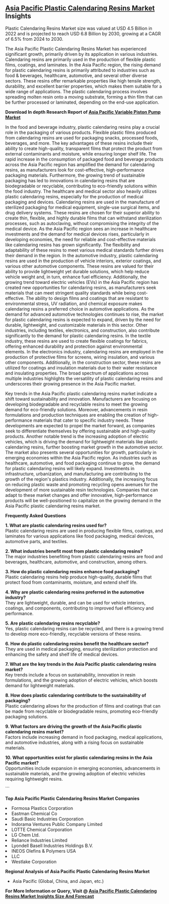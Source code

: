 <h2><a href="https://www.verifiedmarketreports.com/download-sample/?rid=361574&amp;utm_source=Github-Feb&amp;utm_medium=219" target="_blank">Asia Pacific Plastic Calendaring Resins Market</a> Insights</h2><p>Plastic Calendaring Resins Market size was valued at USD 4.5 Billion in 2022 and is projected to reach USD 6.8 Billion by 2030, growing at a CAGR of 6.5% from 2024 to 2030.</p><p><p>The Asia Pacific Plastic Calendaring Resins Market has experienced significant growth, primarily driven by its application in various industries. Calendaring resins are primarily used in the production of flexible plastic films, coatings, and laminates. In the Asia Pacific region, the rising demand for plastic calendaring resins is primarily attributed to industries such as food & beverages, healthcare, automotive, and several other diverse sectors. These resins offer remarkable properties like high tensile strength, durability, and excellent barrier properties, which makes them suitable for a wide range of applications. The plastic calendaring process involves spreading molten resin onto a moving substrate, forming a thin film that can be further processed or laminated, depending on the end-use application. <p><strong>Download In depth Research Report of <a href="https://www.verifiedmarketreports.com/download-sample/?rid=236118&amp;utm_source=Pulse-Dec&amp;utm_medium=219" target="_blank">Asia Pacific Variable Piston Pump Market</a></strong></p></p> <p>In the food and beverage industry, plastic calendaring resins play a crucial role in the packaging of various products. Flexible plastic films produced from calendaring resins are used for packaging snacks, processed foods, beverages, and more. The key advantages of these resins include their ability to create high-quality, transparent films that protect the product from external contaminants and moisture, while ensuring longer shelf life. The rapid increase in the consumption of packaged food and beverage products across the Asia Pacific region has amplified the demand for calendaring resins, as manufacturers look for cost-effective, high-performance packaging materials. Furthermore, the growing trend of sustainable packaging has led to innovations in calendaring resins that are biodegradable or recyclable, contributing to eco-friendly solutions within the food industry. The healthcare and medical sector also heavily utilizes plastic calendaring resins, especially for the production of medical packaging and devices. Calendaring resins are used in the manufacture of sterilized packaging for medical equipment, single-use surgical items, and drug delivery systems. These resins are chosen for their superior ability to create thin, flexible, and highly durable films that can withstand sterilization processes, such as autoclaving, without compromising the integrity of the medical device. As the Asia Pacific region sees an increase in healthcare investments and the demand for medical devices rises, particularly in developing economies, the need for reliable and cost-effective materials like calendaring resins has grown significantly. The flexibility and adaptability of these resins to meet various medical standards further drives their demand in the region. In the automotive industry, plastic calendaring resins are used in the production of vehicle interiors, exterior coatings, and various other automotive components. These resins are valued for their ability to provide lightweight yet durable solutions, which help reduce vehicle weight and, in turn, enhance fuel efficiency. Additionally, the growing trend toward electric vehicles (EVs) in the Asia Pacific region has created new opportunities for calendaring resins, as manufacturers seek materials that can meet stringent quality standards while being cost-effective. The ability to design films and coatings that are resistant to environmental stress, UV radiation, and chemical exposure makes calendaring resins a preferred choice in automotive applications. As the demand for advanced automotive technologies continues to rise, the market for plastic calendaring resins is expected to expand, driven by the need for durable, lightweight, and customizable materials in this sector. Other industries, including textiles, electronics, and construction, also contribute significantly to the demand for plastic calendaring resins. In the textile industry, these resins are used to create flexible coatings for fabrics, offering enhanced durability and protection against environmental elements. In the electronics industry, calendaring resins are employed in the production of protective films for screens, wiring insulation, and various other components. Additionally, in the construction sector, these resins are utilized for coatings and insulation materials due to their water resistance and insulating properties. The broad spectrum of applications across multiple industries highlights the versatility of plastic calendaring resins and underscores their growing presence in the Asia Pacific market. <p>Key trends in the Asia Pacific plastic calendaring resins market indicate a shift toward sustainability and innovation. Manufacturers are focusing on developing biodegradable and recyclable resins to meet the growing demand for eco-friendly solutions. Moreover, advancements in resin formulations and production techniques are enabling the creation of high-performance materials that cater to specific industry needs. These developments are expected to propel the market forward, as companies seek to differentiate themselves by offering sustainable and high-quality products. Another notable trend is the increasing adoption of electric vehicles, which is driving the demand for lightweight materials like plastic calendaring resins, further boosting market growth in the automotive sector. The market also presents several opportunities for growth, particularly in emerging economies within the Asia Pacific region. As industries such as healthcare, automotive, and food packaging continue to grow, the demand for plastic calendaring resins will likely expand. Investments in infrastructure, urbanization, and manufacturing are contributing to the growth of the region's plastics industry. Additionally, the increasing focus on reducing plastic waste and promoting recycling opens avenues for the development of more sustainable resin technologies. Companies that can adapt to these market changes and offer innovative, high-performance products will be well-positioned to capitalize on the growing demand in the Asia Pacific plastic calendaring resins market.</p> <p><strong>Frequently Asked Questions</strong></p> <p><strong>1. What are plastic calendaring resins used for?</strong><br>Plastic calendaring resins are used in producing flexible films, coatings, and laminates for various applications like food packaging, medical devices, automotive parts, and textiles.</p> <p><strong>2. What industries benefit most from plastic calendaring resins?</strong><br>The major industries benefiting from plastic calendaring resins are food and beverages, healthcare, automotive, and construction, among others.</p> <p><strong>3. How do plastic calendaring resins enhance food packaging?</strong><br>Plastic calendaring resins help produce high-quality, durable films that protect food from contaminants, moisture, and extend shelf life.</p> <p><strong>4. Why are plastic calendaring resins preferred in the automotive industry?</strong><br>They are lightweight, durable, and can be used for vehicle interiors, coatings, and components, contributing to improved fuel efficiency and performance.</p> <p><strong>5. Are plastic calendaring resins recyclable?</strong><br>Yes, plastic calendaring resins can be recycled, and there is a growing trend to develop more eco-friendly, recyclable versions of these resins.</p> <p><strong>6. How do plastic calendaring resins benefit the healthcare sector?</strong><br>They are used in medical packaging, ensuring sterilization protection and enhancing the safety and shelf life of medical devices.</p> <p><strong>7. What are the key trends in the Asia Pacific plastic calendaring resins market?</strong><br>Key trends include a focus on sustainability, innovation in resin formulations, and the growing adoption of electric vehicles, which boosts demand for lightweight materials.</p> <p><strong>8. How does plastic calendaring contribute to the sustainability of packaging?</strong><br>Plastic calendaring allows for the production of films and coatings that can be made from recyclable or biodegradable resins, promoting eco-friendly packaging solutions.</p> <p><strong>9. What factors are driving the growth of the Asia Pacific plastic calendaring resins market?</strong><br>Factors include increasing demand in food packaging, medical applications, and automotive industries, along with a rising focus on sustainable materials.</p> <p><strong>10. What opportunities exist for plastic calendaring resins in the Asia Pacific market?</strong><br>Opportunities include expansion in emerging economies, advancements in sustainable materials, and the growing adoption of electric vehicles requiring lightweight resins.</p> ```</p><p><strong>Top Asia Pacific Plastic Calendaring Resins Market Companies</strong></p><div data-test-id=""><p><li>Formosa Plastics Corporation</li><li> Eastman Chemical Co</li><li> Saudi Basic Industries Corporation</li><li> Indorama Ventures Public Company Limited</li><li> LOTTE Chemical Corporation</li><li> LG Chem Ltd.</li><li> Reliance Industries Limited</li><li> Lyondell Basell Industries Holdings B.V.</li><li> INEOS Olefins & Polymers USA</li><li> LLC</li><li> Westlake Corporation</li></p><div><strong>Regional Analysis of&nbsp;Asia Pacific Plastic Calendaring Resins Market</strong></div><ul><li dir="ltr"><p dir="ltr">Asia Pacific (Global, China, and Japan, etc.)</p></li></ul><p><strong>For More Information or Query, Visit @&nbsp;</strong><strong><a href="https://www.verifiedmarketreports.com/product/plastic-calendaring-resins-market/?utm_source=Github-Feb&amp;utm_medium=219" target="_blank">Asia Pacific Plastic Calendaring Resins Market Insights Size And Forecast</a></strong></p></div><h2>&nbsp;</h2><div data-test-id="">&nbsp;</div>
